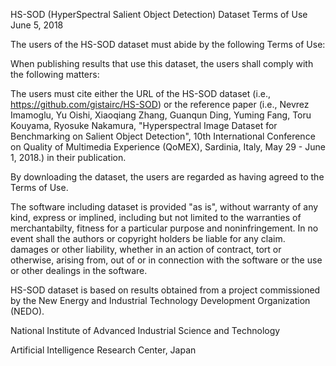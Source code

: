 
HS-SOD (HyperSpectral Salient Object Detection) Dataset Terms of Use
                                                                                                             June 5, 2018

  The users of the HS-SOD dataset must abide by the following Terms of Use:
  
  When publishing results that use this dataset, the users shall comply with the following matters: 
  
  The users must cite either the URL of the HS-SOD dataset (i.e., https://github.com/gistairc/HS-SOD) or the reference paper (i.e., Nevrez Imamoglu, Yu Oishi, Xiaoqiang Zhang, Guanqun Ding, Yuming Fang, Toru Kouyama, Ryosuke Nakamura, "Hyperspectral Image Dataset for Benchmarking on Salient Object Detection", 10th International Conference on Quality of Multimedia Experience (QoMEX), Sardinia, Italy, May 29 - June 1, 2018.) in their publication.
  
  By downloading the dataset, the users are regarded as having agreed to the Terms of Use.
  
  The software including dataset is provided "as is", without warranty of any kind, express or implined, including but not limited to the warranties of merchantabilty, fitness for a particular purpose and noninfringement. In no event shall the authors or copyright holders be liable for any claim. damages or other liability, whether in an action of contract, tort or otherwise, arising from, out of or in connection with the software or the use or other dealings in the software.
  
  HS-SOD dataset is based on results obtained from a project commissioned by the New Energy and Industrial Technology Development Organization (NEDO).
  
  
  National Institute of Advanced Industrial Science and Technology
  
  Artificial Intelligence Research Center, Japan

